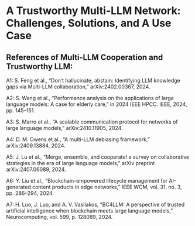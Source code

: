 # A Trustworthy Multi-LLM Network: Challenges, Solutions, and A Use Case



## References of Multi-LLM Cooperation and Trustworthy LLM:
A1: S. Feng et al., “Don’t hallucinate, abstain: Identifying LLM knowledge gaps via Multi-LLM collaboration,” arXiv:2402.00367, 2024.

A2: S. Wang et al., “Performance analysis on the applications of large language models: A case for elderly care,” in 2024 IEEE HPCC. IEEE, 2024, pp. 145–151.

A3: S. Marro et al., “A scalable communication protocol for networks of large language models,” arXiv:2410.11905, 2024.

A4: D. M. Owens et al., “A multi-LLM debiasing framework,” arXiv:2409.13884, 2024.

A5: J. Lu et al., “Merge, ensemble, and cooperate! a survey on collaborative strategies in the era of large language models,” arXiv preprint arXiv:2407.06089, 2024.

A6: Y. Liu et al., “Blockchain-empowered lifecycle management for AI-generated content products in edge networks,” IEEE WCM, vol. 31, no. 3, pp. 286–294, 2024.

A7: H. Luo, J. Luo, and A. V. Vasilakos, “BC4LLM: A perspective of trusted artificial intelligence when blockchain meets large language models,” Neurocomputing, vol. 599, p. 128089, 2024.
